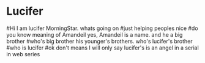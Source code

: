 # Lucifer
#Hi I am lucifer MorningStar.
whats going on
#just helping peoples
nice 
#do you know meaning of Amandeil
yes,
Amandeil is a name.
and he a big brother
#who's big brother
his younger's brothers.
who's 
lucifer's brother
#who is lucifer
#ok don't means I will only say
lucifer's is an angel in a serial in web series


